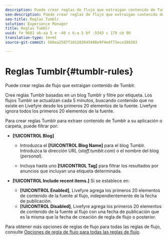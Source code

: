 ```yaml
---
description: Puede crear reglas de flujo que extraigan contenido de Tumblr.
seo-description: Puede crear reglas de flujo que extraigan contenido de Tumblr.
seo-title: Reglas Tumblr
solution: Experience Manager
title: Reglas Tumblr
uuid: fe 9601 ab-aa 5 e -48 c 6-a 5 bf -5543 c 179 cb 90
translation-type: tm+mt
source-git-commit: 566ea2587f101202045488e9f4edf73ece100293

---
```



# Reglas Tumblr{#tumblr-rules}

Puede crear reglas de flujo que extraigan contenido de Tumblr.

Cree reglas Tumblr basadas en un blog Tumblr y filtre por etiqueta. Los flujos Tumblr se actualizan cada 5 minutos, buscando contenido que no existe en Livefyre desde los primeros 20 elementos de la fuente. Livefyre ignora todos los primeros 20 elementos de la fuente.

Para crear reglas Tumblr para extraer contenido de Tumblr a su aplicación o carpeta, puede filtrar por:

* **[!UICONTROL Blog]**

   * Introduzca el **[!UICONTROL Blog Name]** para el blog Tumblr. Introduzca la dirección URL (*staff.tumblr.com*) o el nombre del blog (*personal*).

   * Incluya hasta uno **[!UICONTROL Tag]** para filtrar los resultados por anuncios que incluyan una etiqueta determinada.

* **[!UICONTROL Include recent items.]** Si se establece en:

   * **[!UICONTROL Enabled]**, Livefyre agrega los primeros 20 elementos de contenido de la fuente al flujo, independientemente de la fecha de publicación.
   * **[!UICONTROL Disabled]**, Livefyre agrega los primeros 20 elementos de contenido de la fuente al flujo con una fecha de publicación que es la misma que la fecha de creación de regla de flujo o posterior.

Para obtener más opciones de reglas de flujo para todas las reglas de flujo, consulte [Opciones de regla de flujo para todas las reglas de flujo](../c-streams/c-stream-rule-options-for-all-stream-rules.md#c_stream_rule_options_for_all_stream_rules).
